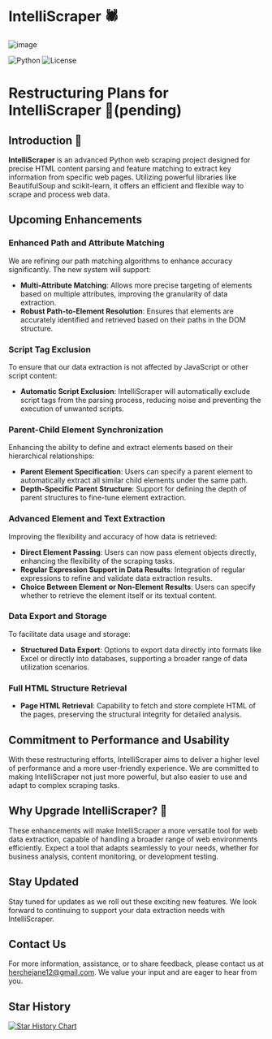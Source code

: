 # IntelliScraper 🕷️

![image](https://github.com/herche-jane/IntelliScraper/blob/main/logo%20(2).png)


![Python](https://img.shields.io/badge/python-v3.7+-blue.svg)
![License](https://img.shields.io/badge/License-MIT-blue.svg)

# Restructuring Plans for IntelliScraper 🔄(pending)

## Introduction 🌟
**IntelliScraper** is an advanced Python web scraping project designed for precise HTML content parsing and feature matching to extract key information from specific web pages. Utilizing powerful libraries like BeautifulSoup and scikit-learn, it offers an efficient and flexible way to scrape and process web data.

## Upcoming Enhancements

### Enhanced Path and Attribute Matching
We are refining our path matching algorithms to enhance accuracy significantly. The new system will support:
- **Multi-Attribute Matching**: Allows more precise targeting of elements based on multiple attributes, improving the granularity of data extraction.
- **Robust Path-to-Element Resolution**: Ensures that elements are accurately identified and retrieved based on their paths in the DOM structure.

### Script Tag Exclusion
To ensure that our data extraction is not affected by JavaScript or other script content:
- **Automatic Script Exclusion**: IntelliScraper will automatically exclude script tags from the parsing process, reducing noise and preventing the execution of unwanted scripts.

### Parent-Child Element Synchronization
Enhancing the ability to define and extract elements based on their hierarchical relationships:
- **Parent Element Specification**: Users can specify a parent element to automatically extract all similar child elements under the same path.
- **Depth-Specific Parent Structure**: Support for defining the depth of parent structures to fine-tune element extraction.

### Advanced Element and Text Extraction
Improving the flexibility and accuracy of how data is retrieved:
- **Direct Element Passing**: Users can now pass element objects directly, enhancing the flexibility of the scraping tasks.
- **Regular Expression Support in Data Results**: Integration of regular expressions to refine and validate data extraction results.
- **Choice Between Element or Non-Element Results**: Users can specify whether to retrieve the element itself or its textual content.

### Data Export and Storage
To facilitate data usage and storage:
- **Structured Data Export**: Options to export data directly into formats like Excel or directly into databases, supporting a broader range of data utilization scenarios.

### Full HTML Structure Retrieval
- **Page HTML Retrieval**: Capability to fetch and store complete HTML of the pages, preserving the structural integrity for detailed analysis.

## Commitment to Performance and Usability
With these restructuring efforts, IntelliScraper aims to deliver a higher level of performance and a more user-friendly experience. We are committed to making IntelliScraper not just more powerful, but also easier to use and adapt to complex scraping tasks.

## Why Upgrade IntelliScraper? 🚀
These enhancements will make IntelliScraper a more versatile tool for web data extraction, capable of handling a broader range of web environments efficiently. Expect a tool that adapts seamlessly to your needs, whether for business analysis, content monitoring, or development testing.

## Stay Updated
Stay tuned for updates as we roll out these exciting new features. We look forward to continuing to support your data extraction needs with IntelliScraper.

## Contact Us
For more information, assistance, or to share feedback, please contact us at herchejane12@gmail.com. We value your input and are eager to hear from you.


## Star History

[![Star History Chart](https://api.star-history.com/svg?repos=herche-jane/IntelliScraper&type=Date)](https://star-history.com/#herche-jane/IntelliScraper&Date)

